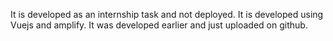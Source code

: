 It is developed as an internship task and not deployed.
It is developed using Vuejs and amplify.
It was developed earlier and just uploaded on github.
